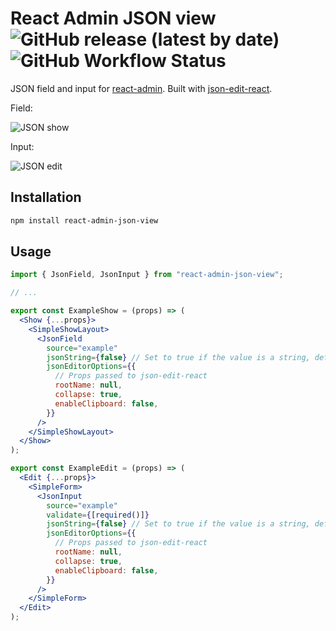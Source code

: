 # React Admin JSON view ![GitHub release (latest by date)](https://img.shields.io/github/v/release/MrHertal/react-admin-json-view) ![GitHub Workflow Status](https://img.shields.io/github/workflow/status/MrHertal/react-admin-json-view/Node.js%20CI)

JSON field and input for [react-admin](https://github.com/marmelab/react-admin).
Built with [json-edit-react](https://github.com/CarlosNZ/json-edit-react).

Field:

![JSON show](docs/images/json-show.png)

Input:

![JSON edit](docs/images/json-edit.png)

## Installation

```sh
npm install react-admin-json-view
```

## Usage

```jsx
import { JsonField, JsonInput } from "react-admin-json-view";

// ...

export const ExampleShow = (props) => (
  <Show {...props}>
    <SimpleShowLayout>
      <JsonField
        source="example"
        jsonString={false} // Set to true if the value is a string, default: false
        jsonEditorOptions={{
          // Props passed to json-edit-react
          rootName: null,
          collapse: true,
          enableClipboard: false,
        }}
      />
    </SimpleShowLayout>
  </Show>
);

export const ExampleEdit = (props) => (
  <Edit {...props}>
    <SimpleForm>
      <JsonInput
        source="example"
        validate={[required()]}
        jsonString={false} // Set to true if the value is a string, default: false
        jsonEditorOptions={{
          // Props passed to json-edit-react
          rootName: null,
          collapse: true,
          enableClipboard: false,
        }}
      />
    </SimpleForm>
  </Edit>
);
```
